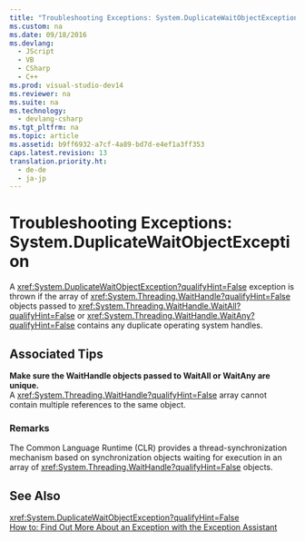 ```yaml
---
title: "Troubleshooting Exceptions: System.DuplicateWaitObjectException"
ms.custom: na
ms.date: 09/18/2016
ms.devlang: 
  - JScript
  - VB
  - CSharp
  - C++
ms.prod: visual-studio-dev14
ms.reviewer: na
ms.suite: na
ms.technology: 
  - devlang-csharp
ms.tgt_pltfrm: na
ms.topic: article
ms.assetid: b9ff6932-a7cf-4a89-bd7d-e4ef1a3ff353
caps.latest.revision: 13
translation.priority.ht: 
  - de-de
  - ja-jp
---
```

# Troubleshooting Exceptions: System.DuplicateWaitObjectException
A <xref:System.DuplicateWaitObjectException?qualifyHint=False> exception is thrown if the array of <xref:System.Threading.WaitHandle?qualifyHint=False> objects passed to <xref:System.Threading.WaitHandle.WaitAll?qualifyHint=False> or <xref:System.Threading.WaitHandle.WaitAny?qualifyHint=False> contains any duplicate operating system handles.  
  
## Associated Tips  
 **Make sure the WaitHandle objects passed to WaitAll or WaitAny are unique.**  
 A <xref:System.Threading.WaitHandle?qualifyHint=False> array cannot contain multiple references to the same object.  
  
### Remarks  
 The Common Language Runtime (CLR) provides a thread-synchronization mechanism based on synchronization objects waiting for execution in an array of <xref:System.Threading.WaitHandle?qualifyHint=False> objects.  
  
## See Also  
 <xref:System.DuplicateWaitObjectException?qualifyHint=False>   
 [How to: Find Out More About an Exception with the Exception Assistant](../Topic/How%20to:%20Use%20the%20Exception%20Assistant.md)
